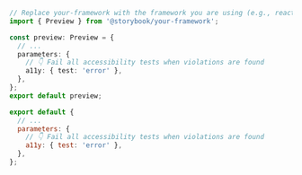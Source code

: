 ```ts filename=".storybook/preview.ts" renderer="common" language="ts"
// Replace your-framework with the framework you are using (e.g., react-vite, vue3-vite, angular, etc.)
import { Preview } from '@storybook/your-framework';

const preview: Preview = {
  // ...
  parameters: {
    // 👇 Fail all accessibility tests when violations are found
    a11y: { test: 'error' },
  },
};
export default preview;
```

```js filename=".storybook/preview.js" renderer="common" language="js"
export default {
  // ...
  parameters: {
    // 👇 Fail all accessibility tests when violations are found
    a11y: { test: 'error' },
  },
};
```
